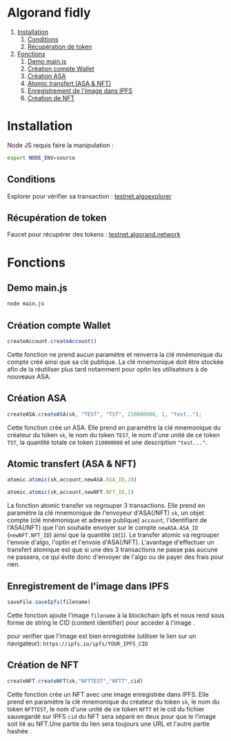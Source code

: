 # Algorand fidly


1. [Installation](#installation)
    1. [Conditions](#condition)
    2. [Récupération de token](#recupérationtk)
2. [Fonctions](#fonction)
    1. [Demo main.js](#main)
    2. [Création compte Wallet](#CrWallet)
    3. [Création ASA](#CrASA)
    4. [Atomic transfert (ASA & NFT)](#Atomic)
    5. [Enregistrement de l'image dans IPFS](#IPFS)
    6. [Création de NFT](#NFT)


# Installation <a name="installation"></a>
Node JS requis
faire la manipulation :
```sh
export NODE_ENV=source
```

## Conditions <a name="condition"></a>
Explorer pour vérifier sa transaction : [testnet.algoexplorer](https://testnet.algoexplorer.io/)  

## Récupération de token <a name="recupérationtk"></a>
Faucet pour récupérer des tokens : [testnet.algorand.network](https://bank.testnet.algorand.network/)


# Fonctions <a name="fonction"></a>

## Demo main.js <a name="main"></a>
```sh
node main.js
```
## Création compte Wallet <a name="CrWallet"></a>

```js
createAccount.createAccount()
```
Cette fonction ne prend aucun paramètre et renverra la clé mnémonique du compte créé ainsi que sa clé publique. La clé mnemonique doit être stockée afin de la réutiliser plus tard notamment pour optin les utilisateurs à de nouveaux ASA.

## Création ASA <a name="CrASA"></a>

```js
createASA.createASA(sk, "TEST", "TST", 210000000, 1, "test..");
```
Cette fonction crée un ASA. Elle prend en paramètre la clé mnemonique du créateur du token `sk`, le nom du token `TEST`, le nom d'une unité de ce token `TST`, la quantité totale ce token `210000000` et une description `"test..."`.

## Atomic transfert (ASA & NFT) <a name="Atomic"></a>


```js
atomic.atomic(sk,account,newASA.ASA_ID,10)
```

```js
atomic.atomic(sk,account,newNFT.NFT_ID,1)
```

La fonction atomic transfer va regrouper 3 transactions. Elle prend en paramètre la clé mnemonique de l'envoyeur d'ASA(/NFT) `sk`, un objet compte (clé mnémonique et adresse publique) `account`, l'identifiant de l'ASA(/NFT) que l'on souhaite envoyer sur le compte `newASA.ASA_ID` (`newNFT.NFT_ID`) ainsi que la quantité `10`(`1`). Le transfer atomic va regrouper l'envoie d'algo, l'optin et l'envoie d'ASA(/NFT). L'avantage d'effectuer un transfert atomique est que si une des 3 transactions ne passe pas aucune ne passera, ce qui évite donc d'envoyer de l'algo ou de payer des frais pour rien.

## Enregistrement de l'image dans IPFS <a name="IPFS"></a>

```js
saveFile.saveIpfs(filename)
```

Cette fonction ajoute l'image ```filename``` à la blockchain ipfs et nous rend sous forme de string le CID (content identifier) pour acceder à l'image .

pour verifier que l'image est bien enregistrée (utiliser le lien sur un navigateur):
    `https://ipfs.io/ipfs/YOUR_IPFS_CID`

## Création de NFT <a name="NFT"></a>

```js
createNFT.createNFT(sk,"NFTTEST","NFTT",cid)
```
Cette fonction crée un NFT avec une image enregistrée dans IPFS. Elle prend en paramètre la clé mnemonique du créateur du token `sk`, le nom du token `NFTTEST`, le nom d'une unité de ce token `NFTT` et le cid du fichier sauvegardé sur IPFS  `cid` du NFT  sera séparé en deux pour que le l'image soit lié au NFT.Une partie du lien sera toujours une URL et l'autre partie  hashée .
